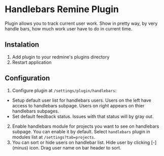 # Handlebars Remine Plugin

Plugin allows you to track current user work. Show in pretty way, by very handle bars, how much work user have to do in current time.

## Instalation
1. Add plugin to your redmine's plugins directory
2. Restart application

## Configuration

1. Configure plugin at `/settings/plugin/handlebars`:
  * Setup default user list for handlebars users. Users on the left have access to handlebars subpage. Users on right appears on thier handlebars subpages.
  * Set default feedback status. Issues with that status will by gray out.
2. Enable handlebars module for projects you want to see on handlebars subpage. You can enable it by default. Select `handlebars` plugin in modules list at `/settings?tab=projects`.
3. You can sort or hide users on handlebar list. Hide user by clicking \[-\] (minus) icon. Drag user name on bar header to sort.

